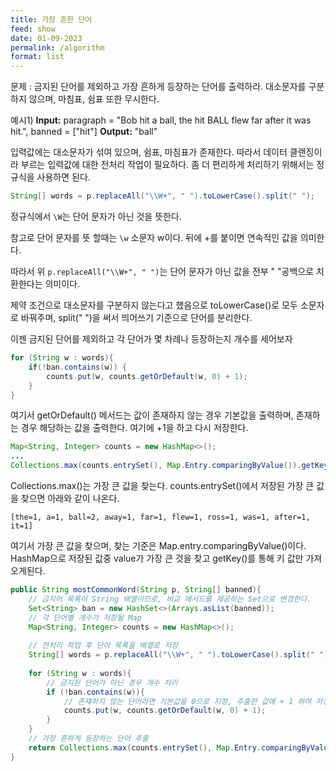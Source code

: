 ```yaml
---
title: 가장 흔한 단어
feed: show
date: 01-09-2023
permalink: /algorithm
format: list
---
```

문제 : 금지된 단어를 제외하고 가장 흔하게 등장하는 단어를 출력하라. 대소문자를 구분하지 않으며, 마침표, 쉼표 또한 무시한다.

예시1)
**Input:** paragraph = "Bob hit a ball, the hit BALL flew far after it was hit.", banned = ["hit"]
**Output:** "ball"

입력값에는 대소문자가 섞여 있으며, 쉼표, 마침표가 존재한다. 따라서 데이터 클랜징이라 부르는 입력값에 대한 전처리 작업이 필요하다. 좀 더 편리하게 처리하기 위해서는 정규식을 사용하면 된다.

```java
String[] words = p.replaceAll("\\W+", " ").toLowerCase().split(" ");
```
정규식에서 `\W`는 단어 문자가 아닌 것을 뜻한다.

참고로 단어 문자를 뜻 할때는 `\w` 소문자 w이다. 뒤에 +를 붙이면 연속적인 값을 의미한다.

따라서 위 `p.replaceAll("\\W+", " ")`는 단어 문자가 아닌 값을 전부 " "공백으로 치환한다는 의미이다.

제약 조건으로 대소문자를 구분하지 않는다고 했음으로 toLowerCase()로 모두 소문자로 바꿔주며, split(" ")을 써서 띄어쓰기 기준으로 단어를 분리한다.

이젠 금지된 단어를 제외하고 각 단어가 몇 차례나 등장하는지 개수를 세어보자

```java
for (String w : words){
	if(!ban.contains(w)) {
		counts.put(w, counts.getOrDefault(w, 0) + 1);
	}
}
```

여기서 getOrDefault() 메서드는 값이 존재하지 않는 경우 기본값을 출력하며, 존재하는 경우 해당하는 값을 출력한다. 여기에 +1을 하고 다시 저장한다.

``` java
Map<String, Integer> counts = new HashMap<>();
...
Collections.max(counts.entrySet(), Map.Entry.comparingByValue()).getKey()
```

Collections.max()는 가장 큰 값을 찾는다. counts.entrySet()에서 저장된 가장 큰 값을 찾으면 아래와 같이 나온다.
```console
[the=1, a=1, ball=2, away=1, far=1, flew=1, ross=1, was=1, after=1, it=1]
```
여기서 가장 큰 값을 찾으며, 찾는 기준은 Map.entry.comparingByValue()이다. HashMap으로 저장된 값중 value가 가장 큰 것을 찾고  getKey()를 통해 키 값만 가져오게된다.

```java
public String mostCommonWord(String p, String[] banned){
	// 금지어 목록이 String 배열이므로, 비교 메서드를 제공하는 Set으로 변경한다.
	Set<String> ban = new HashSet<>(Arrays.asList(banned));
	// 각 단어별 개수가 저장될 Map
	Map<String, Integer> counts = new HashMap<>();
	
	// 전처리 작업 후 단어 목록을 배열로 저장
	String[] words = p.replaceAll("\\W+", " ").toLowerCase().split(" ");
	
	for (String w : words){
		// 금지된 단어가 아닌 경우 개수 처리
		if (!ban.contains(w)){
			// 존재하지 않는 단어라면 기본값을 0으로 지정, 추출한 값에 + 1 하여 저장
			counts.put(w, counts.getOrDefault(w, 0) + 1);
		}
	}
	// 가장 흔하게 등장하는 단어 추출
	return Collections.max(counts.entrySet(), Map.Entry.comparingByValue()).getKey();
}
```
